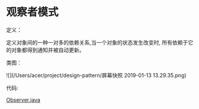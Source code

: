 # 观察者模式

定义：

定义对象间的一种一对多的依赖关系,当一个对象的状态发生改变时, 所有依赖于它的对象都得到通知并被自动更新。

类图：

![](/Users/acer/project/design-pattern/屏幕快照 2019-01-13 13.29.35.png)

代码:

[Observer.java](./code/src/Observer.java)

